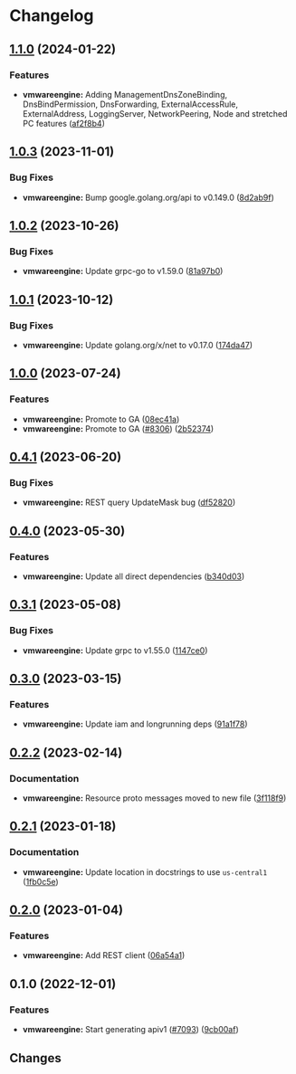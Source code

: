 # Changelog


## [1.1.0](https://github.com/googleapis/google-cloud-go/compare/vmwareengine/v1.0.3...vmwareengine/v1.1.0) (2024-01-22)


### Features

* **vmwareengine:** Adding ManagementDnsZoneBinding, DnsBindPermission, DnsForwarding, ExternalAccessRule, ExternalAddress, LoggingServer, NetworkPeering, Node and stretched PC features ([af2f8b4](https://github.com/googleapis/google-cloud-go/commit/af2f8b4f3401c0b12dadb2c504aa0f902aee76de))

## [1.0.3](https://github.com/googleapis/google-cloud-go/compare/vmwareengine/v1.0.2...vmwareengine/v1.0.3) (2023-11-01)


### Bug Fixes

* **vmwareengine:** Bump google.golang.org/api to v0.149.0 ([8d2ab9f](https://github.com/googleapis/google-cloud-go/commit/8d2ab9f320a86c1c0fab90513fc05861561d0880))

## [1.0.2](https://github.com/googleapis/google-cloud-go/compare/vmwareengine/v1.0.1...vmwareengine/v1.0.2) (2023-10-26)


### Bug Fixes

* **vmwareengine:** Update grpc-go to v1.59.0 ([81a97b0](https://github.com/googleapis/google-cloud-go/commit/81a97b06cb28b25432e4ece595c55a9857e960b7))

## [1.0.1](https://github.com/googleapis/google-cloud-go/compare/vmwareengine/v1.0.0...vmwareengine/v1.0.1) (2023-10-12)


### Bug Fixes

* **vmwareengine:** Update golang.org/x/net to v0.17.0 ([174da47](https://github.com/googleapis/google-cloud-go/commit/174da47254fefb12921bbfc65b7829a453af6f5d))

## [1.0.0](https://github.com/googleapis/google-cloud-go/compare/vmwareengine/v0.4.1...vmwareengine/v1.0.0) (2023-07-24)


### Features

* **vmwareengine:** Promote to GA ([08ec41a](https://github.com/googleapis/google-cloud-go/commit/08ec41aba981874a7b86a9a941b07f9eb2fc6ce1))
* **vmwareengine:** Promote to GA ([#8306](https://github.com/googleapis/google-cloud-go/issues/8306)) ([2b52374](https://github.com/googleapis/google-cloud-go/commit/2b523749162129c8272a64622b41df079e536c8f))

## [0.4.1](https://github.com/googleapis/google-cloud-go/compare/vmwareengine/v0.4.0...vmwareengine/v0.4.1) (2023-06-20)


### Bug Fixes

* **vmwareengine:** REST query UpdateMask bug ([df52820](https://github.com/googleapis/google-cloud-go/commit/df52820b0e7721954809a8aa8700b93c5662dc9b))

## [0.4.0](https://github.com/googleapis/google-cloud-go/compare/vmwareengine/v0.3.1...vmwareengine/v0.4.0) (2023-05-30)


### Features

* **vmwareengine:** Update all direct dependencies ([b340d03](https://github.com/googleapis/google-cloud-go/commit/b340d030f2b52a4ce48846ce63984b28583abde6))

## [0.3.1](https://github.com/googleapis/google-cloud-go/compare/vmwareengine/v0.3.0...vmwareengine/v0.3.1) (2023-05-08)


### Bug Fixes

* **vmwareengine:** Update grpc to v1.55.0 ([1147ce0](https://github.com/googleapis/google-cloud-go/commit/1147ce02a990276ca4f8ab7a1ab65c14da4450ef))

## [0.3.0](https://github.com/googleapis/google-cloud-go/compare/vmwareengine/v0.2.2...vmwareengine/v0.3.0) (2023-03-15)


### Features

* **vmwareengine:** Update iam and longrunning deps ([91a1f78](https://github.com/googleapis/google-cloud-go/commit/91a1f784a109da70f63b96414bba8a9b4254cddd))

## [0.2.2](https://github.com/googleapis/google-cloud-go/compare/vmwareengine/v0.2.1...vmwareengine/v0.2.2) (2023-02-14)


### Documentation

* **vmwareengine:** Resource proto messages moved to new file ([3f118f9](https://github.com/googleapis/google-cloud-go/commit/3f118f9a4fb8ccbd96c81e6044ccb05addc78ded))

## [0.2.1](https://github.com/googleapis/google-cloud-go/compare/vmwareengine/v0.2.0...vmwareengine/v0.2.1) (2023-01-18)


### Documentation

* **vmwareengine:** Update location in docstrings to use `us-central1` ([1fb0c5e](https://github.com/googleapis/google-cloud-go/commit/1fb0c5e105dcae3a30b2e5b10ee47b84cbef8295))

## [0.2.0](https://github.com/googleapis/google-cloud-go/compare/vmwareengine/v0.1.0...vmwareengine/v0.2.0) (2023-01-04)


### Features

* **vmwareengine:** Add REST client ([06a54a1](https://github.com/googleapis/google-cloud-go/commit/06a54a16a5866cce966547c51e203b9e09a25bc0))

## 0.1.0 (2022-12-01)


### Features

* **vmwareengine:** Start generating apiv1 ([#7093](https://github.com/googleapis/google-cloud-go/issues/7093)) ([9cb00af](https://github.com/googleapis/google-cloud-go/commit/9cb00af1ad8ea1dcfd5b4a73cac75218460f9f6d))

## Changes
